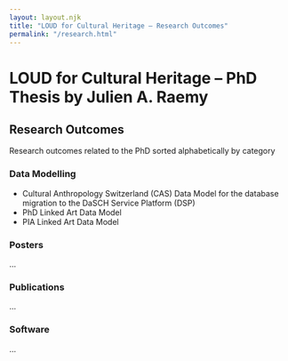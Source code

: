```yaml
---
layout: layout.njk
title: "LOUD for Cultural Heritage – Research Outcomes"
permalink: "/research.html"
---
```


# LOUD for Cultural Heritage – PhD Thesis by Julien A. Raemy

## Research Outcomes

Research outcomes related to the PhD sorted alphabetically by category

### Data Modelling

- Cultural Anthropology Switzerland (CAS) Data Model for the database migration to the DaSCH Service Platform (DSP)
- PhD Linked Art Data Model
- PIA Linked Art Data Model


### Posters

...

### Publications

...

### Software

...